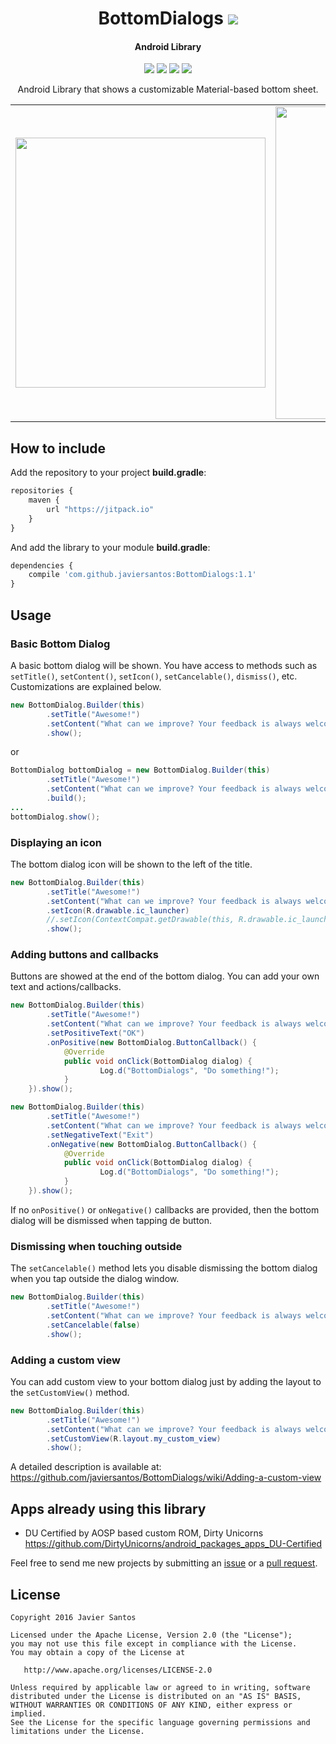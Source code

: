 <h1 align="center">BottomDialogs <a href="https://github.com/javiersantos/BottomDialogs#how-to-include"><img src="https://jitpack.io/v/javiersantos/BottomDialogs.svg"></a></h1>
<h4 align="center">Android Library</h4>

<p align="center">
  <a target="_blank" href="https://android-arsenal.com/api?level=11"><img src="https://img.shields.io/badge/API-11%2B-orange.svg"></a>
  <a target="_blank" href="https://travis-ci.org/javiersantos/BottomDialogs"><img src="https://travis-ci.org/javiersantos/BottomDialogs.svg?branch=master"></a>
  <a target="_blank" href="http://android-arsenal.com/details/1/3735"><img 		src="https://img.shields.io/badge/Android%20Arsenal-BottomDialogs-blue.svg"></a>
  <a target="_blank" href="https://www.paypal.me/javiersantos" title="Donate using PayPal"><img src="https://img.shields.io/badge/paypal-donate-yellow.svg" /></a>
</p>

<p align="center">Android Library that shows a customizable Material-based bottom sheet.</p>

<table align="center">
    <tr>
        <td>
            <img src="https://raw.githubusercontent.com/javiersantos/BottomDialogs/master/Screenshots/gif-1.gif" height="400" />
        </td>
        <td>
            <img src="https://raw.githubusercontent.com/javiersantos/BottomDialogs/master/Screenshots/gif-2.gif" width="500" />
        </td>
    </tr>
</table>

## How to include
Add the repository to your project **build.gradle**:

```Javascript
repositories {
    maven {
        url "https://jitpack.io"
    }
}
```

And add the library to your module **build.gradle**:

```Javascript
dependencies {
    compile 'com.github.javiersantos:BottomDialogs:1.1'
}
```

## Usage
### Basic Bottom Dialog
A basic bottom dialog will be shown. You have access to methods such as `setTitle()`, `setContent()`, `setIcon()`, `setCancelable()`, `dismiss()`, etc. Customizations are explained below.

```Java
new BottomDialog.Builder(this)
        .setTitle("Awesome!")
        .setContent("What can we improve? Your feedback is always welcome.")
        .show();
```

or

```Java
BottomDialog bottomDialog = new BottomDialog.Builder(this)
        .setTitle("Awesome!")
        .setContent("What can we improve? Your feedback is always welcome.")
        .build();
...
bottomDialog.show();
```

### Displaying an icon
The bottom dialog icon will be shown to the left of the title.

```Java
new BottomDialog.Builder(this)
        .setTitle("Awesome!")
        .setContent("What can we improve? Your feedback is always welcome.")
        .setIcon(R.drawable.ic_launcher)
        //.setIcon(ContextCompat.getDrawable(this, R.drawable.ic_launcher))
        .show();
```

### Adding buttons and callbacks
Buttons are showed at the end of the bottom dialog. You can add your own text and actions/callbacks.

```Java
new BottomDialog.Builder(this)
        .setTitle("Awesome!")
        .setContent("What can we improve? Your feedback is always welcome.")
        .setPositiveText("OK")
        .onPositive(new BottomDialog.ButtonCallback() {
	        @Override
	        public void onClick(BottomDialog dialog) {
	                Log.d("BottomDialogs", "Do something!");
	        }
	}).show();
```

```Java
new BottomDialog.Builder(this)
        .setTitle("Awesome!")
        .setContent("What can we improve? Your feedback is always welcome.")
        .setNegativeText("Exit")
        .onNegative(new BottomDialog.ButtonCallback() {
	        @Override
	        public void onClick(BottomDialog dialog) {
	                Log.d("BottomDialogs", "Do something!");
	        }
	}).show();
```

If no `onPositive()` or `onNegative()` callbacks are provided, then the bottom dialog will be dismissed when tapping de button.

### Dismissing when touching outside
The `setCancelable()` method lets you disable dismissing the bottom dialog when you tap outside the dialog window.

```Java
new BottomDialog.Builder(this)
        .setTitle("Awesome!")
        .setContent("What can we improve? Your feedback is always welcome.")
        .setCancelable(false)
        .show();
```

### Adding a custom view
You can add custom view to your bottom dialog just by adding the layout to the `setCustomView()` method.

```Java
new BottomDialog.Builder(this)
        .setTitle("Awesome!")
        .setContent("What can we improve? Your feedback is always welcome.")
        .setCustomView(R.layout.my_custom_view)
        .show();
```

A detailed description is available at: https://github.com/javiersantos/BottomDialogs/wiki/Adding-a-custom-view

## Apps already using this library

- DU Certified by AOSP based custom ROM, Dirty Unicorns
https://github.com/DirtyUnicorns/android_packages_apps_DU-Certified

Feel free to send me new projects by submitting an [issue](https://github.com/javiersantos/BottomDialogs/issues) or a [pull request](https://github.com/javiersantos/BottomDialogs/pulls).

## License
	Copyright 2016 Javier Santos

	Licensed under the Apache License, Version 2.0 (the "License");
	you may not use this file except in compliance with the License.
	You may obtain a copy of the License at

	   http://www.apache.org/licenses/LICENSE-2.0

	Unless required by applicable law or agreed to in writing, software
	distributed under the License is distributed on an "AS IS" BASIS,
	WITHOUT WARRANTIES OR CONDITIONS OF ANY KIND, either express or implied.
	See the License for the specific language governing permissions and
	limitations under the License.
